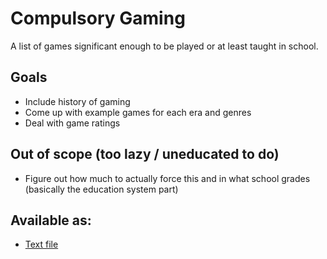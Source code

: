 # Compulsory Gaming
A list of games significant enough to be played or at least taught in school.

## Goals
- Include history of gaming
- Come up with example games for each era and genres
- Deal with game ratings

## Out of scope (too lazy / uneducated to do)
- Figure out how much to actually force this and in what school grades (basically the education system part)

## Available as:
- [Text file](https://github.com/HxxThSwggr/compulsory-gaming/blob/4add2ac707ad422f0fa8234c646ed533ddc9d4a3/list.txt)
